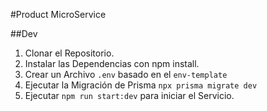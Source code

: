 #Product MicroService

##Dev
1. Clonar el Repositorio.
2. Instalar las Dependencias con npm install.
3. Crear un Archivo `.env` basado en el `env-template`
4. Ejecutar la Migración de Prisma `npx prisma migrate dev`
4. Ejecutar `npm run start:dev` para iniciar el Servicio.